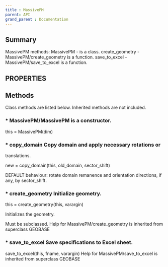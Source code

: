 ```yaml
---
title : MassivePM
parent: API
grand_parent : Documentation
---
```

## Summary
MassivePM methods:
MassivePM - is a class.
create_geometry - MassivePM/create_geometry is a function.
save_to_excel - MassivePM/save_to_excel is a function.
## PROPERTIES
## Methods
Class methods are listed below. Inherited methods are not included.
### * MassivePM/MassivePM is a constructor.
this = MassivePM(dim)

### * copy_domain Copy domain and apply necessary rotations or
translations.

new = copy_domain(this, old_domain, sector_shift)

DEFAULT behaviour: rotate domain remanence and orientation
directions, if any, by sector_shift.

### * create_geometry Initialize geometry.

this = create_geometry(this, varargin)

Initializes the geometry.

Must be subclassed.
Help for MassivePM/create_geometry is inherited from superclass GEOBASE

### * save_to_excel Save specifications to Excel sheet.

save_to_excel(this, fname, varargin)
Help for MassivePM/save_to_excel is inherited from superclass GEOBASE

